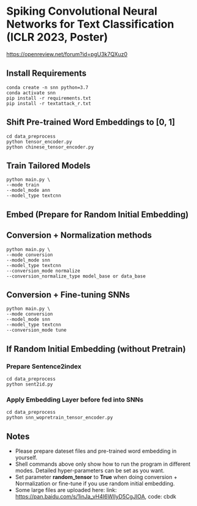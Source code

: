 # Spiking Convolutional Neural Networks for Text Classification (ICLR 2023, Poster)

https://openreview.net/forum?id=pgU3k7QXuz0

## Install Requirements

```shell
conda create -n snn python=3.7
conda activate snn
pip install -r requirements.txt
pip install -r textattack_r.txt
```

## Shift Pre-trained Word Embeddings to [0, 1]

```shell
cd data_preprocess
python tensor_encoder.py
python chinese_tensor_encoder.py
```

## Train Tailored Models

```shell
python main.py \
--mode train 
--model_mode ann 
--model_type textcnn
```

## Embed (Prepare for Random Initial Embedding)

## Conversion + Normalization methods

```shell
python main.py \
--mode conversion
--model_mode snn
--model_type textcnn
--conversion_mode normalize
--conversion_normalize_type model_base or data_base
```

## Conversion + Fine-tuning SNNs

```shell
python main.py \
--mode conversion
--model_mode snn
--model_type textcnn
--conversion_mode tune
```

## If Random Initial Embedding (without Pretrain)

### Prepare Sentence2index

```shell
cd data_preprocess
python sent2id.py
```

### Apply Embedding Layer before fed into SNNs

```shell
cd data_preprocess
python snn_wopretrain_tensor_encoder.py
```

## Notes

- Please prepare dateset files and pre-trained word embedding in yourself.
- Shell commands above only show how to run the program in different modes. Detailed hyper-parameters can be set as you want.
- Set parameter **random_tensor** to **True** when doing conversion + Normalization or fine-tune if you use random initial embedding.
- Some large files are uploaded here: link: https://pan.baidu.com/s/1inJa_vH4I6WlIyD5CgJIOA, code: cbdk
